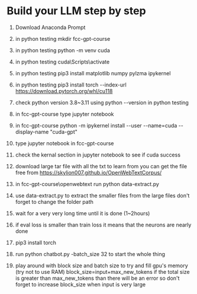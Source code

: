 # Build your LLM step by step
1. Download Anaconda Prompt
2. in python testing mkdir fcc-gpt-course
3. in python testing python -m venv cuda
4. in python testing cuda\Scripts\activate
5. in python testing pip3 install matplotlib numpy pylzma ipykernel
6. in python testing pip3 install torch --index-url https://download.pytorch.org/whl/cu118
7. check python version 3.8~3.11 using python --version in python testing
8. in fcc-gpt-course type jupyter notebook
9. in fcc-gpt-course python -m ipykernel install --user --name=cuda --display-name "cuda-gpt"
10. type jupyter notebook in fcc-gpt-course
11. check the kernal section in jupyter notebook to see if cuda success
12. download large tar file with all the txt to learn from you can get the file free from https://skylion007.github.io/OpenWebTextCorpus/
13. in fcc-gpt-course\openwebtext run python data-extract.py
14. use data-extract.py to extract the smaller files from the large files don't forget to change the folder path
15. wait for a very very long time until it is done (1~2hours)
16. if eval loss is smaller than train loss it means that the neurons are nearly done 
17. pip3 install torch
18. run python chatbot.py -batch_size 32  to start the whole thing


1. play around with block size and batch size to try and fill gpu's memory (try not to use RAM)
block_size=input+max_new_tokens if the total size is greater than max_new_tokens than there will be an error so don't forget to increase block_size when input is very large
